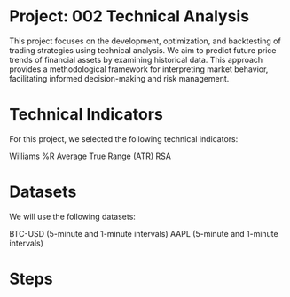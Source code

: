 # Project: 002 Technical Analysis

This project focuses on the development, optimization, and backtesting of trading strategies using technical analysis. We aim to predict future price trends of financial assets by examining historical data. This approach provides a methodological framework for interpreting market behavior, facilitating informed decision-making and risk management.

# Technical Indicators

For this project, we selected the following technical indicators:

Williams %R
Average True Range (ATR)
RSA 

# Datasets

We will use the following datasets:

BTC-USD (5-minute and 1-minute intervals)
AAPL (5-minute and 1-minute intervals) 

# Steps



